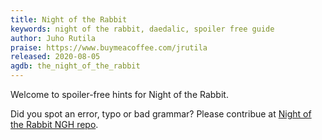 ```yaml
---
title: Night of the Rabbit
keywords: night of the rabbit, daedalic, spoiler free guide
author: Juho Rutila
praise: https://www.buymeacoffee.com/jrutila
released: 2020-08-05
agdb: the_night_of_the_rabbit
---
```


Welcome to spoiler-free hints for Night of the Rabbit.

Did you spot an error, typo or bad grammar? Please contribue at [Night of the Rabbit NGH repo](https://github.com/nice-game-hints/night-of-the-rabbit).
